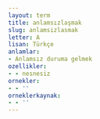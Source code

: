 ```yaml
---
layout: term
title: anlamsızlaşmak
slug: anlamsizlasmak
letter: A
lisan: Türkçe
anlamlar:
- Anlamsız duruma gelmek
ozellikler:
- - nesnesiz
ornekler:
- - ''
orneklerkaynak:
- - ''
---
```

